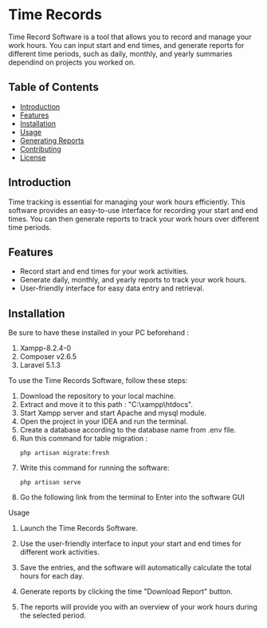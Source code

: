 # Time Records

Time Record Software is a tool that allows you to record and manage your work hours. You can input start and end times, and generate reports for different time periods, such as daily, monthly, and yearly summaries dependind on projects you worked on.

## Table of Contents

- [Introduction](#introduction)
- [Features](#features)
- [Installation](#installation)
- [Usage](#usage)
- [Generating Reports](#generating-reports)
- [Contributing](#contributing)
- [License](#license)

## Introduction

Time tracking is essential for managing your work hours efficiently. This software provides an easy-to-use interface for recording your start and end times. You can then generate reports to track your work hours over different time periods.

## Features

- Record start and end times for your work activities.
- Generate daily, monthly, and yearly reports to track your work hours.
- User-friendly interface for easy data entry and retrieval.

## Installation
Be sure to have these installed in your PC beforehand : 
1. Xampp-8.2.4-0
2. Composer v2.6.5
3. Laravel 5.1.3

To use the Time Records Software, follow these steps:

1. Download the repository to your local machine.
2. Extract and move it to this path : "C:\xampp\htdocs".
3. Start Xampp server and start Apache and mysql module.
4. Open the project in your IDEA and run the terminal.
5. Create a database according to the database name from .env file.
6. Run this command for table migration :
    ```shell
    php artisan migrate:fresh
7. Write this command for running the software:
    ```shell
    php artisan serve
8. Go the following link from the terminal to Enter into the software GUI

Usage
1. Launch the Time Records Software.

2. Use the user-friendly interface to input your start and end times for different work activities.

3. Save the entries, and the software will automatically calculate the total hours for each day.

4. Generate reports by clicking the time "Download Report" button.

5. The reports will provide you with an overview of your work hours during the selected period.


